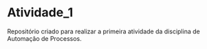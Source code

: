 # Atividade_1
Repositório criado para realizar a primeira atividade da disciplina de Automação de Processos.
